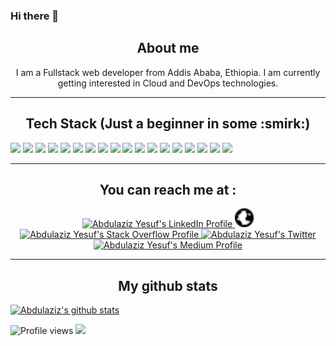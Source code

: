 ### Hi there 👋

<h2 align="center">About me</h2>
<p align="center">I am a Fullstack web developer from Addis Ababa, Ethiopia. I am currently getting interested in Cloud and DevOps technologies.</p>


---
<h2 align="center">Tech Stack (Just a beginner in some :smirk:)</h2>

<img src = "https://img.shields.io/badge/-HTML5-E34F26?style=flat&logo=html5&logoColor=white"> <img src = "https://img.shields.io/badge/-CSS3-1572B6?style=flat&logo=css3&logoColor=white">
<img src="https://img.shields.io/badge/-Bootstrap-563D7C?style=flat&logo=bootstrap&logoColor=white">
<img src="https://img.shields.io/badge/-JavaScript-eed718?style=flat&logo=javascript&logoColor=ffffff">
<img src="https://img.shields.io/badge/-MongoDB-4DB33D?style=flat&logo=mongodb&logoColor=FFFFFF">
<img src="https://img.shields.io/badge/-MySQL-F29111?style=flat&logo=mysql&logoColor=FFFFFF">
<img src="https://img.shields.io/badge/-Express.js-787878?style=flat">
<img src="https://img.shields.io/badge/-Node.js-3C873A?style=flat&logo=Node.js&logoColor=white">
<img src="https://img.shields.io/badge/-Firebase-FFA611?style=flat&logo=firebase&logoColor=FFFFFF">
<img src="http://img.shields.io/badge/-Google%20Cloud%20Platform-4285F4?style=flat&logo=google%20cloud&logoColor=white">
<img src="https://img.shields.io/badge/-Progressive Web Apps-5A0FC8?style=flat">
<img src="http://img.shields.io/badge/-Git-F1502F?style=flat&logo=git&logoColor=FFFFFF">
<img src="http://img.shields.io/badge/-Github-000000?style=flat&logo=github&logoColor=FFFFFF">
<img src="http://img.shields.io/badge/-VS%20Code-007ACC?style=flat&logo=visual%20studio%20code&logoColor=white">
<img src="http://img.shields.io/badge/-Heroku-430098?style=flat&logo=heroku&logoColor=white">
<img src="http://img.shields.io/badge/vuejs%20-%2335495e.svg?&style=for-the-badge&logo=vue.js&logoColor=%234FC08D"/>
<img src="https://img.shields.io/badge/laravel%20-%23FF2D20.svg?&style=for-the-badge&logo=laravel&logoColor=white"/>
<img src="https://img.shields.io/badge/NuxtJS%20-black.svg?&style=for-the-badge&logo=NuxtJS&logoColor=white"/>

---
<h2 align="center">You can reach me at :</h2>

<p align="center">

  <a href="https://www.linkedin.com/in/abdulaziz-yesuf-74a664178/">
    <img src="https://www.vectorlogo.zone/logos/linkedin/linkedin-icon.svg" alt="Abdulaziz Yesuf's LinkedIn Profile" height="30" width="30">
  </a>

  <a href="https://www.abdulazizy.tech/">
    <img src="https://raw.githubusercontent.com/iconic/open-iconic/master/svg/globe.svg" alt="Abdulaziz Yesuf's Website" height="30" width="30">
  </a>

  <a href="https://stackoverflow.com/users/10970649/abdulaziz-yesuf">
    <img src="https://www.vectorlogo.zone/logos/stackoverflow/stackoverflow-icon.svg" alt="Abdulaziz Yesuf's Stack Overflow Profile" height="30" width="30">
  </a>
  
  <a href="https://twitter.com/youngg_simbba">
    <img src="https://cdn.jsdelivr.net/npm/simple-icons@v3/icons/twitter.svg" alt="Abdulaziz Yesuf's Twitter" height="30" width="30">
  </a>
  
  <a href="https://medium.com/@abdulazizyesuf7">
    <img src="https://www.vectorlogo.zone/logos/medium/medium-tile.svg" alt="Abdulaziz Yesuf's Medium Profile" height="30" width="30">
  </a>
</p>

---
<h2 align="center">My github stats</h2>

[![Abdulaziz's github stats](https://github-readme-stats.vercel.app/api?username=abdu4188&theme=tokyonight)](https://github.com/abdu4188/github-readme-stats?count_private=true&show_icons=true)

![Profile views](https://gpvc.arturio.dev/abdu4188)  <img src="https://img.shields.io/github/followers/abdu4188?label=Follow" style=" float:left, margin-right:10px" />
